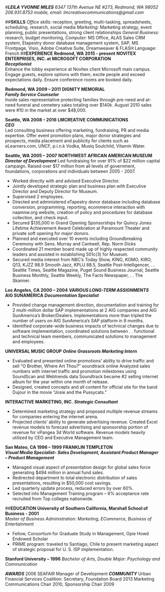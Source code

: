 #**_LEILA YVONNE MILES_**
_6347 137th Avenue NE #273, Redmond, WA 98052 206.931.8753 mobile, email: lmcreativecommunications@gmail.com_

##**SKILLS**
_Office skills:_ reception, greeting, multi-tasking, spreadsheets, scheduling, research, social media   _Marketing:_ Marketing strategy, event planning, public presentations, strong client relationships   _General Business:_ research, budget monitoring,    _Computer:_ MS Office, ALAS Sales CRM system, Etapestry donor database management system, SAP, MS Frontpage, Visio,   Adobe Creative Suite, Dreamweaver & FLASH Language: French
##**EXPERIENCE**
**Redmond, WA 2015 - present**
**NOVITEX ENTERPRISES, INC. at MICROSOFT CORPORATION**  
**_Receptionist_**    
Enhance the lobby experience at Novitex client Microsoft main campus.  Engage guests, explore options with them,  excite people and exceed expectations daily. Ensure conference rooms are booked daily.

**Redmond, WA 2009 – 2011**
**DIGNITY MEMORIAL**  
**_Family Service Counselor_**  
Inside sales representative protecting families through pre-need and at-need funeral and cemetery   sales totaling over $140k.  August 2010 sales were #10 in the market at over $48,000.

**Seattle, WA 2008 – 2016**
**LMCREATIVE COMMUNICATIONS**  
**_CEO_**  
Led consulting business offering marketing, fundraising, PR and media expertise.  Offer event promotion plans,  major donor strategies and prospects, media placement and publicity for clients such as eLearners.com, UNCF, p.i.n.k Vodka,  Musiq Soulchild, Vitamin Water.

**Seattle, WA 2005 – 2007**
**NORTHWEST AFRICAN AMERICAN MUSEUM**  
**_Director of Development_**
Led fundraising for over 91% of $22 million capital campaign.  Raised over $17 million from all levels   of government, foundations, corporations and individuals between 2005 - 2007.  
* Worked directly with and advised Executive Director.
* Jointly developed strategic plan and business plan with Executive Director and Deputy Director for Museum.
* Supervised 2 employees.
* Directed and administered eTapestry donor database including database conversion, programming, reporting, ecommerce interaction with  naamnw.org website, creation of policy and procedures for database collection, and check input. 
* Secured $135,000 in Grand Opening Sponsorships for Quincy Jones Lifetime Achievement Award Celebration at Paramount Theater and private   soft opening for major donors.
* Planned and executed over 10 events including Groundbreaking Ceremony with Sens. Murray and Cantwell, Rep. Norm Dicks
* Coordinated 21 member board made up of highly respected community leaders and assisted in establishing 501c(3) for Museum.
* Secured media interest from NBC’s Today Show, KING, KOMO, KIRO, Q13, KJZZ 98.9 Smooth Jazz, KPLU 88.5, Seattle Post-Intelligencer, . . Seattle Times, Seattle Magazine, Puget Sound Business Journal, Seattle Business Monthly, Seattle Weekly, The Facts Newspaper, . . The Skanner.

**Los Angeles, CA   2000 – 2004**
**_VARIOUS LONG-TERM ASSIGNMENTS_**  
**AIG SUNAMERICA** 
**_Documentation Specialist_**
* Provided change management direction, documentation and training for 2 multi-million dollar SAP implementations at 2 AIG companies and   AIG SunAmerica’s Broker/Dealers. Implementations more than tripled the number of users on AIG SunAmerica’s SAP platform in  8 months.
* Identified corporate-wide business impacts of technical changes due to software implementation, coordinated solutions between . .  functional and technical team members, communicated solutions to management and employees.

**UNIVERSAL MUSIC GROUP** 
**_Online Grassroots Marketing Intern_**
* Evaluated and presented online promotions’ ability to drive traffic and sell “O Brother, Where Art Thou?” soundtrack online  Analyzed sales numbers with internet traffic and promotion milestones using SoundScan and Webtrends data  Soundtrack became #2 selling internet album for the year within one month of release.
* Designed, created concepts and all content for official site for the band Dujour in the movie “Josie and the Pussycats.” 
 
**INTERACTIVE MARKETING, INC.**
 **_Strategic Consultant_**
* Determined marketing strategy and proposed multiple revenue streams for companies entering the internet arena.
* Projected clients’ ability to generate advertising revenue.  Created Excel revenue models to forecast advertising and sponsorship  portion of revenue for vPangea 3d World software. Revenue models heavily utilized by CEO and Executive Management team.

**San Mateo, CA  1996 – 1999**
**FRANKLIN TEMPLETON**  
**_Visual Media Specialist- Sales Development, Assistant Product Manager – Product Management_**
* Managed visual aspect of presentation design for global sales force generating $494 million in annual fund sales.
* Redirected department to total electronic distribution of sales presentations, resulting in $50,000 cost savings.
* Led quarterly update process, reduced errors by over 60%.
* Selected into Management Training program – 6% acceptance rate recruited from Top colleges nationwide.
        
##**EDUCATION**
**University of Southern California, Marshall School of Business - 2001** 		            
_Master of Business Administration: Marketing, ECommerce, Business of Entertainment_		
* Fellow, Consortium for Graduate Study in Management, Opie Howd Endowed Scholar
* PRIME program:  traveled to Santiago, Chile to present marketing aspect of strategic proposal for U. S. ISP implementation.

**Stanford University – 1996** _Bachelor of Arts, Double Major: Psychology and Communication_

**_AWARDS_** 2006 SEAFAIR Manager of Development **_COMMUNITY_** Urban Financial Services Coalition: Secretary, Foundation Board 2013  Marketing Communications Chair 2010, Sponsorship Chair 2009
